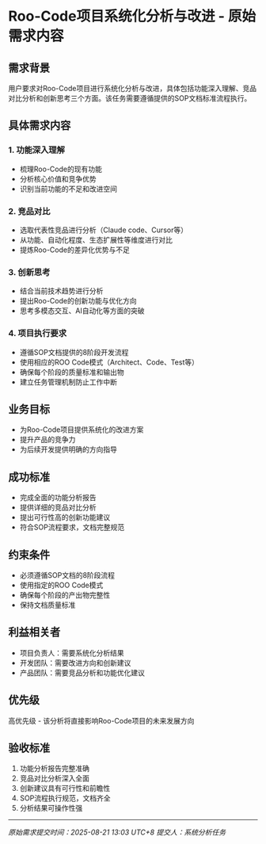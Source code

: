 # Roo-Code项目系统化分析与改进 - 原始需求内容

## 需求背景
用户要求对Roo-Code项目进行系统化分析与改进，具体包括功能深入理解、竞品对比分析和创新思考三个方面。该任务需要遵循提供的SOP文档标准流程执行。

## 具体需求内容

### 1. 功能深入理解
- 梳理Roo-Code的现有功能
- 分析核心价值和竞争优势
- 识别当前功能的不足和改进空间

### 2. 竞品对比
- 选取代表性竞品进行分析（Claude code、Cursor等）
- 从功能、自动化程度、生态扩展性等维度进行对比
- 提炼Roo-Code的差异化优势与不足

### 3. 创新思考
- 结合当前技术趋势进行分析
- 提出Roo-Code的创新功能与优化方向
- 思考多模态交互、AI自动化等方面的突破

### 4. 项目执行要求
- 遵循SOP文档提供的8阶段开发流程
- 使用相应的ROO Code模式（Architect、Code、Test等）
- 确保每个阶段的质量标准和输出物
- 建立任务管理机制防止工作中断

## 业务目标
- 为Roo-Code项目提供系统化的改进方案
- 提升产品的竞争力
- 为后续开发提供明确的方向指导

## 成功标准
- 完成全面的功能分析报告
- 提供详细的竞品对比分析
- 提出可行性高的创新功能建议
- 符合SOP流程要求，文档完整规范

## 约束条件
- 必须遵循SOP文档的8阶段流程
- 使用指定的ROO Code模式
- 确保每个阶段的产出物完整性
- 保持文档质量标准

## 利益相关者
- 项目负责人：需要系统化分析结果
- 开发团队：需要改进方向和创新建议
- 产品团队：需要竞品分析和功能优化建议

## 优先级
高优先级 - 该分析将直接影响Roo-Code项目的未来发展方向

## 验收标准
1. 功能分析报告完整准确
2. 竞品对比分析深入全面
3. 创新建议具有可行性和前瞻性
4. SOP流程执行规范，文档齐全
5. 分析结果可操作性强

---
*原始需求提交时间：2025-08-21 13:03 UTC+8*
*提交人：系统分析任务*